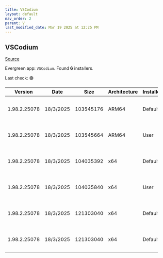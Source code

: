 ```yaml
---
title: VSCodium
layout: default
nav_order: 2
parent: V
last_modified_date: Mar 19 2025 at 12:25 PM
---
```


## VSCodium

[Source](https://vscodium.com)

Evergreen app: `VSCodium`. Found **6** installers.

Last check: 🟢

| Version      | Date      | Size      | Architecture | InstallerType | Type | URI                                                                                                                                                                                                                                      |
| ------------ | --------- | --------- | ------------ | ------------- | ---- | ---------------------------------------------------------------------------------------------------------------------------------------------------------------------------------------------------------------------------------------- |
| 1.98.2.25078 | 18/3/2025 | 103545176 | ARM64        | Default       | exe  | [https://github.com/VSCodium/vscodium/releases/download/1.98.2.25078/VSCodiumSetup-arm64-1.98.2.25078.exe](https://github.com/VSCodium/vscodium/releases/download/1.98.2.25078/VSCodiumSetup-arm64-1.98.2.25078.exe)                     |
| 1.98.2.25078 | 18/3/2025 | 103545664 | ARM64        | User          | exe  | [https://github.com/VSCodium/vscodium/releases/download/1.98.2.25078/VSCodiumUserSetup-arm64-1.98.2.25078.exe](https://github.com/VSCodium/vscodium/releases/download/1.98.2.25078/VSCodiumUserSetup-arm64-1.98.2.25078.exe)             |
| 1.98.2.25078 | 18/3/2025 | 104035392 | x64          | Default       | exe  | [https://github.com/VSCodium/vscodium/releases/download/1.98.2.25078/VSCodiumSetup-x64-1.98.2.25078.exe](https://github.com/VSCodium/vscodium/releases/download/1.98.2.25078/VSCodiumSetup-x64-1.98.2.25078.exe)                         |
| 1.98.2.25078 | 18/3/2025 | 104035840 | x64          | User          | exe  | [https://github.com/VSCodium/vscodium/releases/download/1.98.2.25078/VSCodiumUserSetup-x64-1.98.2.25078.exe](https://github.com/VSCodium/vscodium/releases/download/1.98.2.25078/VSCodiumUserSetup-x64-1.98.2.25078.exe)                 |
| 1.98.2.25078 | 18/3/2025 | 121303040 | x64          | Default       | msi  | [https://github.com/VSCodium/vscodium/releases/download/1.98.2.25078/VSCodium-x64-1.98.2.25078.msi](https://github.com/VSCodium/vscodium/releases/download/1.98.2.25078/VSCodium-x64-1.98.2.25078.msi)                                   |
| 1.98.2.25078 | 18/3/2025 | 121303040 | x64          | Default       | msi  | [https://github.com/VSCodium/vscodium/releases/download/1.98.2.25078/VSCodium-x64-updates-disabled-1.98.2.25078.msi](https://github.com/VSCodium/vscodium/releases/download/1.98.2.25078/VSCodium-x64-updates-disabled-1.98.2.25078.msi) |
